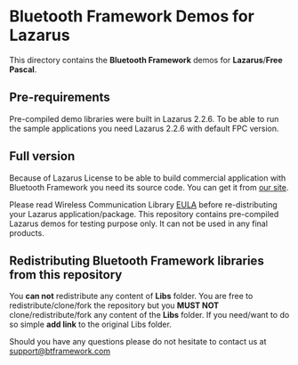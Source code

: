 # Bluetooth Framework Demos for Lazarus

This directory contains the **Bluetooth Framework** demos for **Lazarus**/**Free Pascal**.

## Pre-requirements

Pre-compiled demo libraries were built in Lazarus 2.2.6. To be able to run the sample applications you need Lazarus 2.2.6 with default FPC version.

## Full version

Because of Lazarus License to be able to build commercial application with Bluetooth Framework you need its source code. You can get it from [our site](https://www.btframework.com/bluetoothframework.htm).

Please read Wireless Communication Library [EULA](https://www.btframework.com/eula.htm) before re-distributing your Lazarus application/package. This repository contains pre-compiled Lazarus demos for testing purpose only. It can not be used in any final products.

## Redistributing Bluetooth Framework libraries from this repository

You **can not** redistribute any content of **Libs** folder. You are free to redistribute/clone/fork the repository but you **MUST NOT** clone/redistribute/fork any content of the **Libs** folder. If you need/want to do so simple **add link** to the original Libs folder.

Should you have any questions please do not hesitate to contact us at support@btframework.com
